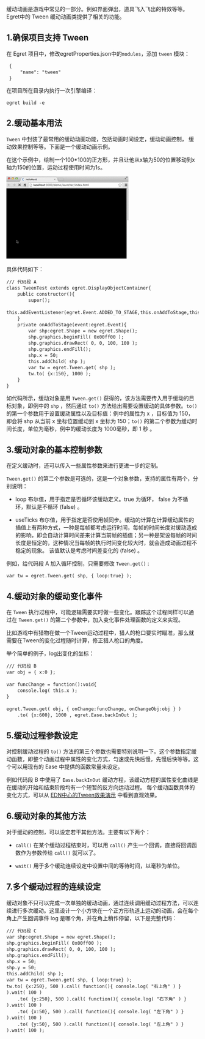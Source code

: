 缓动动画是游戏中常见的一部分。例如界面弹出，道具飞入飞出的特效等等。Egret中的 Tween 缓动动画类提供了相关的功能。

## 1.确保项目支持 Tween

在 Egret 项目中，修改egretProperties.json中的`modules`，添加 `tween` 模块：
```
 {
     "name": "tween"
 }
 ```
在项目所在目录内执行一次引擎编译：

```
egret build -e
```

## 2.缓动基本用法

`Tween` 中封装了最常用的缓动动画功能，包括动画时间设定，缓动动画控制， 缓动效果控制等等。下面是一个缓动动画示例。

在这个示例中，绘制一个100*100的正方形，并且让他从x轴为50的位置移动到x轴为150的位置，运动过程使用时间为1s。

![](568b43fa06115.gif)

具体代码如下：

```
/// 代码段 A
class TweenTest extends egret.DisplayObjectContainer{
    public constructor(){
        super();
        this.addEventListener(egret.Event.ADDED_TO_STAGE,this.onAddToStage,this);
    }
    private onAddToStage(event:egret.Event){
        var shp:egret.Shape = new egret.Shape();
        shp.graphics.beginFill( 0x00ff00 );
        shp.graphics.drawRect( 0, 0, 100, 100 );
        shp.graphics.endFill();
        shp.x = 50;
        this.addChild( shp );
        var tw = egret.Tween.get( shp );
        tw.to( {x:150}, 1000 );
    }
}
```

如代码所示，缓动对象是用 `Tween.get()` 获得的，该方法需要传入用于缓动的目标对象，即例中的 `shp` ，然后通过 `to()` 方法给出需要设置缓动的具体参数。`to()` 的第一个参数用于设置缓动属性以及目标值：例中的属性为 x ，目标值为 150，即会将 shp 从当前 x 坐标位置缓动到 x 坐标为 150；`to()` 的第二个参数为缓动时间长度，单位为毫秒，例中的缓动长度为 1000毫秒，即 1 秒 。

## 3.缓动对象的基本控制参数

在定义缓动时，还可以传入一些属性参数来进行更进一步的定制。

`Tween.get()` 的第二个参数是可选的，这是一个对象参数，支持的属性有两个，分别说明：

* loop  布尔值，用于指定是否循环该缓动定义。true 为循环， false 为不循环，默认是不循环 (false) 。

* useTicks  布尔值，用于指定是否使用帧同步。缓动的计算在计算缓动属性的插值上有两种方式，一种是每帧都考虑运行时间，每帧的时间长度对缓动造成的影响，即会自动计算时间差来计算当前帧的插值；另一种是架设每帧的时间长度是恒定的，这种情况当每帧的执行时间变化较大时，就会造成动画过程不稳定的现象。 该值默认是考虑时间差变化的 (false) 。

例如，给代码段 A 加入循环控制，只需要修改 `Tween.get()` :

```
var tw = egret.Tween.get( shp, { loop:true} );
```

## 4.缓动对象的缓动变化事件

在 `Tween` 执行过程中，可能逻辑需要实时做一些变化。跟踪这个过程同样可以通过在 `Tween.get()` 的第二个参数中，加入变化事件处理函数的定义来实现。

比如游戏中有猎物在做一个Tween运动过程中，猎人的枪口要实时瞄准，那么就需要在Tween的变化过程随时计算，修正猎人枪口的角度。

举个简单的例子，log出变化的坐标：

```
/// 代码段 B
var obj = { x:0 };

var funcChange = function():void{
    console.log( this.x );
}

egret.Tween.get( obj, { onChange:funcChange, onChangeObj:obj } )
    .to( {x:600}, 1000 , egret.Ease.backInOut );
```

## 5.缓动过程参数设定

对控制缓动过程的 `to()` 方法的第三个参数也需要特别说明一下。这个参数指定缓动函数，即整个动画过程中属性的变化方式，匀速或先快后慢，先慢后快等等。这个可以用现有的 Ease 中提供的函数常量来设定。 

例如代码段 B 中使用了 `Ease.backInOut` 缓动方程，该缓动方程的属性变化曲线是在缓动的开始和结束阶段均有一个短暂的反方向运动过程。 每个缓动函数具体的变化方式，可以从 [EDN中心的Tween效果演示](http://edn.egret.com/cn/article/index/id/53) 中看到直观效果。


## 6.缓动对象的其他方法

对于缓动的控制，可以设定若干其他方法。主要有以下两个：

* `call()` 在某个缓动过程结束时，可以用 `call()` 产生一个回调，直接将回调函数作为参数传给 `call()` 就可以了。

* `wait()` 用于多个缓动连续设定中设置中间的等待时间，以毫秒为单位。

## 7.多个缓动过程的连续设定

缓动对象不只可以完成一次单独的缓动动画，通过连续调用缓动过程方法，可以连续进行多次缓动。这里设计一个小方块在一个正方形轨道上运动的动画，会在每个角上产生回调事件 log 是哪个角，并在角上稍作停留，以下是完整代码：

```
/// 代码段 C
var shp:egret.Shape = new egret.Shape();
shp.graphics.beginFill( 0x00ff00 );
shp.graphics.drawRect( 0, 0, 100, 100 );
shp.graphics.endFill();
shp.x = 50;
shp.y = 50;
this.addChild( shp );
var tw = egret.Tween.get( shp, { loop:true} );
tw.to( {x:250}, 500 ).call( function(){ console.log( "右上角" ) } ).wait( 100 )
    .to( {y:250}, 500 ).call( function(){ console.log( "右下角" ) } ).wait( 100 )
    .to( {x:50}, 500 ).call( function(){ console.log( "左下角" ) } ).wait( 100 )
    .to( {y:50}, 500 ).call( function(){ console.log( "左上角" ) } ).wait( 100 );
```
